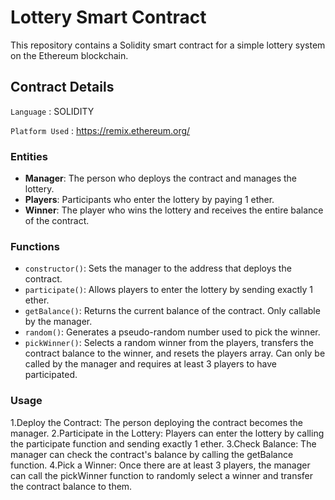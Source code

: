 # Lottery Smart Contract

This repository contains a Solidity smart contract for a simple lottery system on the Ethereum blockchain. 

## Contract Details

`Language` : SOLIDITY

`Platform Used` : https://remix.ethereum.org/

### Entities
- **Manager**: The person who deploys the contract and manages the lottery.
- **Players**: Participants who enter the lottery by paying 1 ether.
- **Winner**: The player who wins the lottery and receives the entire balance of the contract.

### Functions
- `constructor()`: Sets the manager to the address that deploys the contract.
- `participate()`: Allows players to enter the lottery by sending exactly 1 ether.
- `getBalance()`: Returns the current balance of the contract. Only callable by the manager.
- `random()`: Generates a pseudo-random number used to pick the winner.
- `pickWinner()`: Selects a random winner from the players, transfers the contract balance to the winner, and resets the players array. Can only be called by the manager and requires at least 3 players to have participated.


### Usage
1.Deploy the Contract: The person deploying the contract becomes the manager.
2.Participate in the Lottery: Players can enter the lottery by calling the participate function and sending exactly 1 ether.
3.Check Balance: The manager can check the contract's balance by calling the getBalance function.
4.Pick a Winner: Once there are at least 3 players, the manager can call the pickWinner function to randomly select a winner and transfer the contract balance to them.
